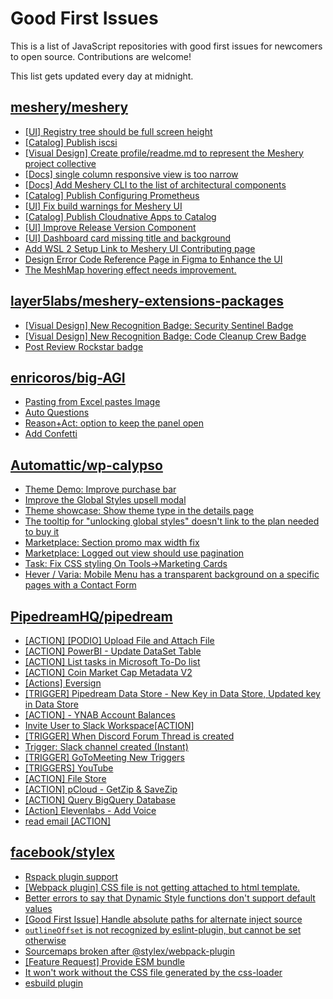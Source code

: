 # Good First Issues

This is a list of JavaScript repositories with good first issues for newcomers to open source. Contributions are welcome!

This list gets updated every day at midnight.

## [meshery/meshery](https://github.com/meshery/meshery)

- [[UI] Registry tree should be full screen height](https://github.com/meshery/meshery/issues/9595)
- [[Catalog] Publish iscsi](https://github.com/meshery/meshery/issues/9287)
- [[Visual Design] Create profile/readme.md to represent the Meshery project collective](https://github.com/meshery/meshery/issues/8680)
- [[Docs] single column responsive view is too narrow](https://github.com/meshery/meshery/issues/9686)
- [[Docs] Add Meshery CLI to the list of architectural components](https://github.com/meshery/meshery/issues/9623)
- [[Catalog] Publish Configuring Prometheus](https://github.com/meshery/meshery/issues/9626)
- [[UI] Fix build warnings for Meshery UI](https://github.com/meshery/meshery/issues/9590)
- [[Catalog] Publish Cloudnative Apps to Catalog](https://github.com/meshery/meshery/issues/9282)
- [[UI] Improve Release Version Component](https://github.com/meshery/meshery/issues/9569)
- [[UI] Dashboard card missing title and background ](https://github.com/meshery/meshery/issues/9195)
- [Add WSL 2 Setup Link to Meshery UI Contributing page](https://github.com/meshery/meshery/issues/9581)
- [Design Error Code Reference Page in Figma to Enhance the UI ](https://github.com/meshery/meshery/issues/8995)
- [The MeshMap hovering effect needs improvement.](https://github.com/meshery/meshery/issues/9142)

## [layer5labs/meshery-extensions-packages](https://github.com/layer5labs/meshery-extensions-packages)

- [[Visual Design] New Recognition Badge: Security Sentinel Badge](https://github.com/layer5labs/meshery-extensions-packages/issues/188)
- [[Visual Design] New Recognition Badge: Code Cleanup Crew Badge](https://github.com/layer5labs/meshery-extensions-packages/issues/189)
- [Post Review Rockstar badge](https://github.com/layer5labs/meshery-extensions-packages/issues/197)

## [enricoros/big-AGI](https://github.com/enricoros/big-AGI)

- [Pasting from Excel pastes Image](https://github.com/enricoros/big-AGI/issues/286)
- [Auto Questions](https://github.com/enricoros/big-AGI/issues/228)
- [Reason+Act: option to keep the panel open](https://github.com/enricoros/big-AGI/issues/185)
- [Add Confetti](https://github.com/enricoros/big-AGI/issues/209)

## [Automattic/wp-calypso](https://github.com/Automattic/wp-calypso)

- [Theme Demo: Improve purchase bar](https://github.com/Automattic/wp-calypso/issues/85539)
- [Improve the Global Styles upsell modal](https://github.com/Automattic/wp-calypso/issues/85541)
- [Theme showcase: Show theme type in the details page](https://github.com/Automattic/wp-calypso/issues/83149)
- [The tooltip for "unlocking global styles" doesn't link to the plan needed to buy it](https://github.com/Automattic/wp-calypso/issues/85537)
- [Marketplace: Section promo max width fix](https://github.com/Automattic/wp-calypso/issues/68255)
- [Marketplace: Logged out view should use pagination](https://github.com/Automattic/wp-calypso/issues/67075)
- [Task: Fix CSS styling On Tools->Marketing Cards](https://github.com/Automattic/wp-calypso/issues/68761)
- [Hever / Varia: Mobile Menu has a transparent background on a specific pages with a Contact Form](https://github.com/Automattic/wp-calypso/issues/72288)

## [PipedreamHQ/pipedream](https://github.com/PipedreamHQ/pipedream)

- [[ACTION] [PODIO] Upload File and Attach File](https://github.com/PipedreamHQ/pipedream/issues/9450)
- [[ACTION] PowerBI - Update DataSet Table](https://github.com/PipedreamHQ/pipedream/issues/9424)
- [[ACTION] List tasks in Microsoft To-Do list](https://github.com/PipedreamHQ/pipedream/issues/9425)
- [[ACTION] Coin Market Cap Metadata V2](https://github.com/PipedreamHQ/pipedream/issues/9431)
- [[Actions] Eversign](https://github.com/PipedreamHQ/pipedream/issues/4229)
- [[TRIGGER] Pipedream Data Store - New Key in Data Store, Updated key in Data Store](https://github.com/PipedreamHQ/pipedream/issues/9408)
- [[ACTION] - YNAB Account Balances](https://github.com/PipedreamHQ/pipedream/issues/9340)
- [Invite User to Slack Workspace[ACTION]](https://github.com/PipedreamHQ/pipedream/issues/3927)
- [[TRIGGER] When Discord Forum Thread is created](https://github.com/PipedreamHQ/pipedream/issues/4507)
- [Trigger: Slack channel created (Instant)](https://github.com/PipedreamHQ/pipedream/issues/9311)
- [[TRIGGER] GoToMeeting New Triggers](https://github.com/PipedreamHQ/pipedream/issues/9062)
- [[TRIGGERS] YouTube](https://github.com/PipedreamHQ/pipedream/issues/3487)
- [[ACTION] File Store](https://github.com/PipedreamHQ/pipedream/issues/9154)
- [[ACTION] pCloud - GetZip & SaveZip](https://github.com/PipedreamHQ/pipedream/issues/8000)
- [[ACTION] Query BigQuery Database](https://github.com/PipedreamHQ/pipedream/issues/9103)
- [[Action] Elevenlabs - Add Voice ](https://github.com/PipedreamHQ/pipedream/issues/9089)
- [read email [ACTION]](https://github.com/PipedreamHQ/pipedream/issues/9093)

## [facebook/stylex](https://github.com/facebook/stylex)

- [Rspack plugin support](https://github.com/facebook/stylex/issues/172)
- [[Webpack plugin] CSS file is not getting attached to html template.](https://github.com/facebook/stylex/issues/132)
- [Better errors to say that Dynamic Style functions don't support default values](https://github.com/facebook/stylex/issues/198)
- [[Good First Issue] Handle absolute paths for alternate inject source](https://github.com/facebook/stylex/issues/211)
- [`outlineOffset` is not recognized by eslint-plugin, but cannot be set otherwise](https://github.com/facebook/stylex/issues/135)
- [Sourcemaps broken after @stylex/webpack-plugin](https://github.com/facebook/stylex/issues/209)
- [[Feature Request] Provide ESM bundle](https://github.com/facebook/stylex/issues/205)
- [It won't work without the CSS file generated by the css-loader](https://github.com/facebook/stylex/issues/109)
- [esbuild plugin](https://github.com/facebook/stylex/issues/83)

